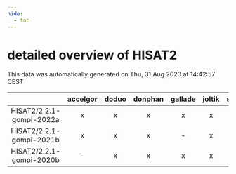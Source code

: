 ```yaml
---
hide:
  - toc
---
```


detailed overview of HISAT2
===========================


This data was automatically generated on Thu, 31 Aug 2023 at 14:42:57 CEST  

| |accelgor|doduo|donphan|gallade|joltik|skitty|swalot|victini|
| :---: | :---: | :---: | :---: | :---: | :---: | :---: | :---: | :---: |
|HISAT2/2.2.1-gompi-2022a|x|x|x|x|x|x|x|x|
|HISAT2/2.2.1-gompi-2021b|x|x|x|-|x|x|x|x|
|HISAT2/2.2.1-gompi-2020b|-|x|x|x|x|x|x|x|
